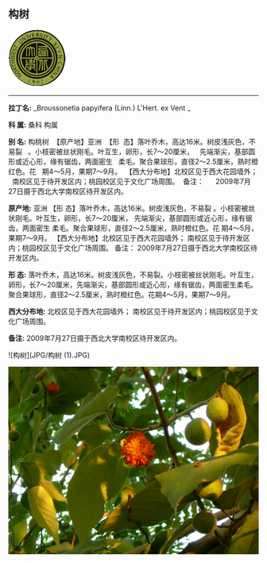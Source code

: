 ## 构树

![西北大学校园网络植物志](JPG/nwu.gif)

---

**拉丁名:**  _Broussonetia papyifera (Linn.) L'Hert. ex Vent _

**科 属:** 桑科 构属

**别 名:** 构桃树
 【原产地】亚洲
 【形  态】落叶乔木，高达16米。树皮浅灰色，不易裂
  。小枝密被丝状刚毛。叶互生，卵形，长7～20厘米，
  先端渐尖，基部圆形或近心形，缘有锯齿，两面密生
  柔毛。聚合果球形，直径2～2.5厘米，熟时橙红色。花
  期4～5月，果期7～9月。
 【西大分布地】北校区见于西大花园墙外；
  南校区见于待开发区内；桃园校区见于文化广场周围。
 备注：
     2009年7月27日摄于西北大学南校区待开发区内。

**原产地:** 亚洲
【形 态】落叶乔木，高达16米。树皮浅灰色，不易裂
 。小枝密被丝状刚毛。叶互生，卵形，长7～20厘米，
 先端渐尖，基部圆形或近心形，缘有锯齿，两面密生
 柔毛。聚合果球形，直径2～2.5厘米，熟时橙红色。花
 期4～5月，果期7～9月。
【西大分布地】北校区见于西大花园墙外；
 南校区见于待开发区内；桃园校区见于文化广场周围。
备注：
 2009年7月27日摄于西北大学南校区待开发区内。

**形  态:** 落叶乔木，高达16米。树皮浅灰色，不易裂。小枝密被丝状刚毛。叶互生，卵形，长7～20厘米，先端渐尖，基部圆形或近心形，缘有锯齿，两面密生柔毛。聚合果球形，直径2～2.5厘米，熟时橙红色。花期4～5月，果期7～9月。

**西大分布地:** 北校区见于西大花园墙外； 南校区见于待开发区内；桃园校区见于文化广场周围。

**备注:** 2009年7月27日摄于西北大学南校区待开发区内。

![构树](JPG/构树 (1).JPG) 

![构树](JPG/构树.JPG) 

